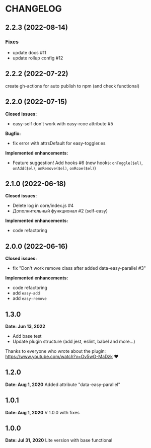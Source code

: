 # CHANGELOG

## 2.2.3 (2022-08-14)
### Fixes
- update docs #11 
- update rollup config #12 

## 2.2.2 (2022-07-22)
create gh-actions for auto publish to npm (and check functional)

## 2.2.0 (2022-07-15)
**Closed issues:**
- easy-self don't work with easy-rcoe attribute #5

**Bugfix:**
- fix error with attrsDefault for easy-toggler.es 

**Implemented enhancements:**
- Feature suggestion! Add hooks #6 (new hooks: `onToggle($el)`, `onAdd($el)`, `onRemove($el)`, `onRcoe($el)`)

## 2.1.0 (2022-06-18)
**Closed issues:**
- Delete log in core/index.js #4
- Дополнительный функционал #2 (self-easy)

**Implemented enhancements:**
- code refactoring

## 2.0.0 (2022-06-16)
**Closed issues:**
- fix "Don't work remove class after added data-easy-parallel #3"

**Implemented enhancements:**
- code refactoring
- add `easy-add`
- add `easy-remove`

## 1.3.0
**Date: Jun 13, 2022**
- Add base test
- Update plugin structure (add jest, eslint, babel and more...)

Thanks to everyone who wrote about the plugin: https://www.youtube.com/watch?v=Ov5wG-MaDzk ❤

## 1.2.0
**Date: Aug 1, 2020**
Added attribute "data-easy-parallel"

## 1.0.1
**Date: Aug 1, 2020**
V 1.0.0 with fixes

## 1.0.0
**Date: Jul 31, 2020**
Lite version with base functional
